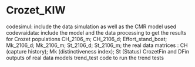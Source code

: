 # Crozet_KIW
codesimul: include the data simulation as well as the CMR model used 
codevraidata: include the model and the data processing to get the results for Crozet populations
CH_2106_m; CH_2106_d; Effort_stand_boat; Mk_2106_d; Mk_2106_m; St_2106_d; St_2106_m; the real data matrices : CH (capture history); Mk (distinctiveness index); St (Status) 
CrozetFin and DFin outputs of real data models 
trend_test code to run the trend tests 
